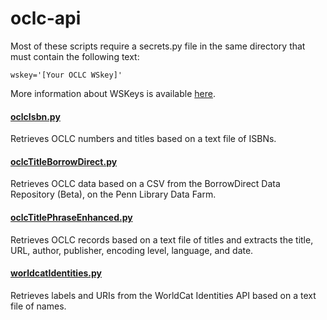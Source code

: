 # oclc-api
Most of these scripts require a secrets.py file in the same directory that must contain the following text:

    wskey='[Your OCLC WSkey]'

More information about WSKeys is available [here](https://www.oclc.org/developer/develop/authentication/how-to-request-a-wskey.en.html).

#### [oclcIsbn.py](oclcIsbn.py)
Retrieves OCLC numbers and titles based on a text file of ISBNs.

#### [oclcTitleBorrowDirect.py](oclcTitleBorrowDirect.py)
Retrieves OCLC data based on a CSV from the BorrowDirect Data Repository (Beta), on the Penn Library Data Farm.

#### [oclcTitlePhraseEnhanced.py](oclcTitlePhraseEnhanced.py)
Retrieves OCLC records based on a text file of titles and extracts the title, URL, author, publisher, encoding level, language, and date.

#### [worldcatIdentities.py](worldcatIdentities.py)
Retrieves labels and URIs from the WorldCat Identities API based on a text file of names.
